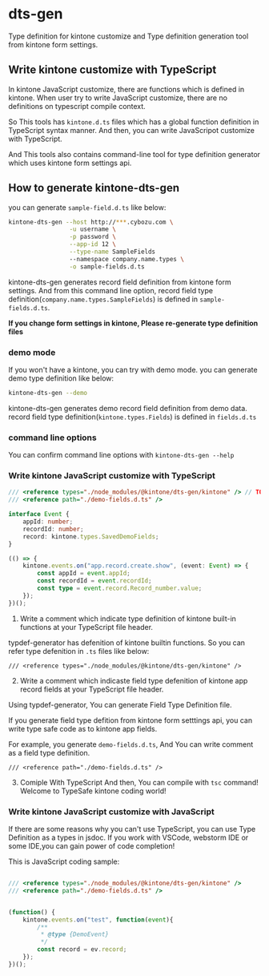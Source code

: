 # dts-gen

Type definition for kintone customize and
Type definition generation tool from kintone form settings.


## Write kintone customize with TypeScript

In kintone JavaScript customize, there are functions which is defined in kintone.
When user try to write JavaScript customize, there are no definitions on typescript compile context.

So This tools has `kintone.d.ts` files which has a global function definition in TypeScript syntax manner. And then, you can write JavaScripot customize with TypeScript.

And This tools also contains command-line tool for type definition generator which
uses kintone form settings api.

## How to generate kintone-dts-gen

you can generate `sample-field.d.ts` like below:

```bash
kintone-dts-gen --host http://***.cybozu.com \
                 -u username \
                 -p password \
                 --app-id 12 \
                 --type-name SampleFields
                 --namespace company.name.types \
                 -o sample-fields.d.ts
```

kintone-dts-gen generates record field definition from kintone form settings.
And from this command line option, record field type definition(`company.name.types.SampleFields`)
is defined in `sample-fields.d.ts`.

**If you change form settings in kintone, Please re-generate type definition files**

### demo mode
If you won't have a kintone, you can try with demo mode.
you can generate demo type definition like below:

```bash
kintone-dts-gen --demo
```

kintone-dts-gen generates demo record field definition from demo data.
record field type definition(`kintone.types.Fields`)  is defined in `fields.d.ts`

### command line options
You can confirm command line options with `kintone-dts-gen --help`

### Write kintone JavaScript customize with TypeScript

```typescript
/// <reference types="./node_modules/@kintone/dts-gen/kintone" /> // TODO fix path
/// <reference path="./demo-fields.d.ts" />

interface Event {
    appId: number;
    recordId: number;
    record: kintone.types.SavedDemoFields;
}

(() => {
    kintone.events.on("app.record.create.show", (event: Event) => {
        const appId = event.appId;
        const recordId = event.recordId;
        const type = event.record.Record_number.value;
    });
})();
```

1. Write a comment which indicate type definition of kintone built-in functions at your TypeScript file header.

typdef-generator has defenition of kintone builtin functions.
So you can refer type defenition in `.ts` files like below:

`/// <reference types="./node_modules/@kintone/dts-gen/kintone" />`

2. Write a comment which indicaste field type defenition of kintone app record fields at your TypeScript file header.

Using typdef-generator, You can generate Field Type Definition file.

If you generate field type defition from kintone form setttings api, you can write type safe code as to kintone app fields.

For example, you generate `demo-fields.d.ts`,
And You can write comment as a field type definition.

`/// <reference path="./demo-fields.d.ts" />`

3. Comiple With TypeScript
And then, You can compile with `tsc` command!
Welcome to TypeSafe kintone coding world!

### Write kintone JavaScript customize with JavaScript

If there are some reasons why you can't use TypeScript, you can use Type Definition as a types in jsdoc.
If you work with VSCode, webstorm IDE or some IDE,you can gain power of code completion!

This is JavaScript coding sample:

```javascript

/// <reference types="./node_modules/@kintone/dts-gen/kintone" />
/// <reference path="./demo-fields.d.ts" />


(function() {
    kintone.events.on("test", function(event){
        /**
         * @type {DemoEvent}
         */
        const record = ev.record;
    });
})();
```
